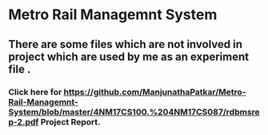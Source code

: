 # Metro Rail Managemnt System

## There are some files which are not involved in project which are used by me as an experiment file .
### Click here for https://github.com/ManjunathaPatkar/Metro-Rail-Managemnt-System/blob/master/4NM17CS100.%204NM17CS087/rdbmsrep-2.pdf Project Report.
